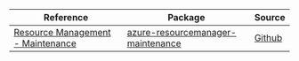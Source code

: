 | Reference | Package | Source |
|---|---|---|
|[Resource Management - Maintenance](resourcemanager-maintenance-readme.md)|[azure-resourcemanager-maintenance](https://repo1.maven.org/maven2/com/azure/resourcemanager/azure-resourcemanager-maintenance)|[Github](https://github.com/Azure/azure-sdk-for-java)|
